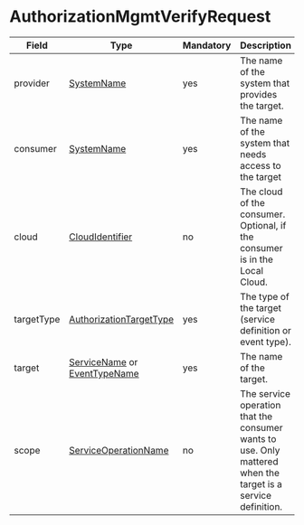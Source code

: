 # AuthorizationMgmtVerifyRequest

Field | Type | Mandatory | Description
--- | --- | --- | ---
provider | [SystemName](../primitives.md#systemname) | yes | The name of the system that provides the target.
consumer | [SystemName](../primitives.md#systemname) | yes | The name of the system that needs access to the target
cloud | [CloudIdentifier](../primitives.md#cloudidentifier) | no | The cloud of the consumer. Optional, if the consumer is in the Local Cloud.
targetType | [AuthorizationTargetType](../primitives.md#authorizationtargettype) | yes | The type of the target (service definition or event type).
target | [ServiceName](../primitives.md#servicename) or [EventTypeName](../primitives.md#eventtypename) | yes | The name of the target.
scope | [ServiceOperationName](../primitives.md#serviceoperationname) | no | The service operation that the consumer wants to use. Only mattered when the target is a service definition.
